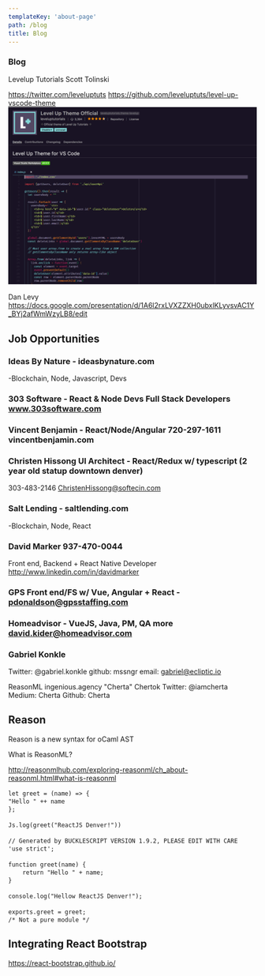 ```yaml
---
templateKey: 'about-page'
path: /blog
title: Blog
---
```

### Blog 

Levelup Tutorials
Scott Tolinski

https://twitter.com/leveluptuts
https://github.com/leveluptuts/level-up-vscode-theme
![Level Up Tutorials VS Code Extension](https://github.com/leodotng/ReactDenverMeetup/blob/master/src/img/leveluptuts.png)


Dan Levy
https://docs.google.com/presentation/d/1A6l2rxLVXZZXH0ubxlKLyvsvAC1Y_BYj2afWmWzyLB8/edit

## Job Opportunities

### Ideas By Nature - ideasbynature.com
-Blockchain, Node, Javascript, Devs

### 303 Software - React & Node Devs Full Stack Developers www.303software.com

### Vincent Benjamin - React/Node/Angular 720-297-1611 vincentbenjamin.com

### Christen Hissong UI Architect - React/Redux w/ typescript (2 year old statup downtown denver)
303-483-2146 
ChristenHissong@softecin.com

### Salt Lending - saltlending.com
-Blockchain, Node, React

### David Marker 937-470-0044
Front end, Backend + React Native Developer
http://www.linkedin.com/in/davidmarker

### GPS Front end/FS w/ Vue, Angular + React - pdonaldson@gpsstaffing.com

### Homeadvisor - VueJS, Java, PM, QA more david.kider@homeadvisor.com

### Gabriel Konkle
Twitter: @gabriel.konkle
github: mssngr
email: gabriel@ecliptic.io


ReasonML
ingenious.agency
"Cherta" Chertok
Twitter: @iamcherta
Medium: Cherta
Github: Cherta

## Reason
Reason is a new syntax for oCaml AST

What is ReasonML?

http://reasonmlhub.com/exploring-reasonml/ch_about-reasonml.html#what-is-reasonml

```
let greet = (name) => {
"Hello " ++ name
};

Js.log(greet("ReactJS Denver!"))

// Generated by BUCKLESCRIPT VERSION 1.9.2, PLEASE EDIT WITH CARE
'use strict';

function greet(name) {
    return "Hello " + name;
}

console.log("Hellow ReactJS Denver!");

exports.greet = greet;
/* Not a pure module */

```

## Integrating React Bootstrap
https://react-bootstrap.github.io/



